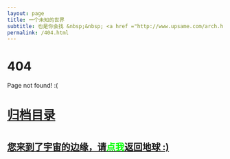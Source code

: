 ```yaml
---
layout: page
title: 一个未知的世界
subtitle: 也是你会找 &nbsp;&nbsp; <a href ="http://www.upsame.com/arch.html">架构</a>&nbsp;&nbsp; <a href ="http://www.upsame.com/life.html">生活故事</a>&nbsp;&nbsp; <a href ="http://www.upsame.com/jvm.html">JVM</a>&nbsp;&nbsp; <a href ="http://www.upsame.com/spring-boot.html">Spring Boot</a>&nbsp;&nbsp; <a href ="http://www.upsame.com/spring-cloud.html">Spring Cloud</a>
permalink: /404.html
---
```


# 404

Page not found! :(

<h1><a href ="http://www.upsame.com/archives.html">归档目录</a><h1>

<h2><a href="http://www.upsame.com">您来到了宇宙的边缘，请<span style="color:#00FF00">点我</span>返回地球 :)</a></h2>
